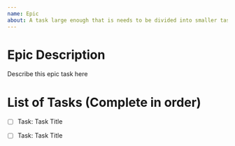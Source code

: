 ```yaml
---
name: Epic
about: A task large enough that is needs to be divided into smaller tasks.
---
```

<!-- 1. Name Epic task-->
<!-- 2. Add task date if meeting or event -->
<!-- 3. Add dateline if hard deadline -->
<!-- Ex. “Task: Do this, due Jan. 5” -->

# Epic Description
Describe this epic task here


# List of Tasks (Complete in order)
- [ ] Task: Task Title <!-- Use # link if inside same repo -->
- [ ] Task: Task Title <!-- Use URL link if inside another repo -->


<!-- 4. Assign epic to people concerned -->
<!-- 5. Add labels if needed -->
<!-- 6. Register with project -->
<!-- 7. Define milestone if needed -->
